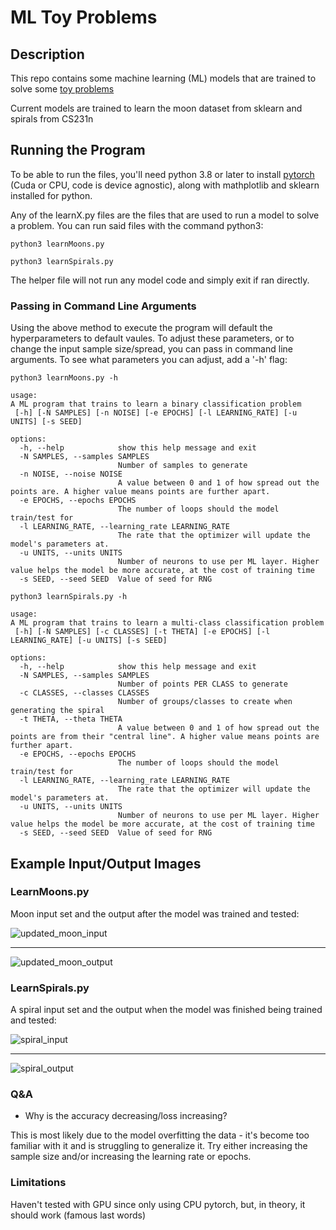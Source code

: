 # ML Toy Problems

## Description

This repo contains some machine learning (ML) models that are trained to solve some [toy problems](https://medium.com/@vishu54784/what-are-some-good-toy-problems-that-can-be-done-over-a-weekend-by-a-single-coder-in-data-science-6674c88fecff)

Current models are trained to learn the moon dataset from sklearn and spirals from CS231n

## Running the Program

To be able to run the files, you'll need python 3.8 or later to install [pytorch](https://pytorch.org/get-started/locally/) (Cuda or CPU, code is device agnostic), along with mathplotlib and sklearn installed for python.

Any of the learnX.py files are the files that are used to run a model to solve a problem.  You can run said files with the command python3:

```text
python3 learnMoons.py
```

```text
python3 learnSpirals.py
```
The helper file will not run any model code and simply exit if ran directly.

### Passing in Command Line Arguments

Using the above method to execute the program will default the hyperparameters to default vaules. To adjust these parameters, or to change the input sample size/spread, you can pass in command line arguments. To see what parameters you can adjust, add a '-h' flag:

```text
python3 learnMoons.py -h

usage: 
A ML program that trains to learn a binary classification problem
 [-h] [-N SAMPLES] [-n NOISE] [-e EPOCHS] [-l LEARNING_RATE] [-u UNITS] [-s SEED]

options:
  -h, --help            show this help message and exit
  -N SAMPLES, --samples SAMPLES
                        Number of samples to generate
  -n NOISE, --noise NOISE
                        A value between 0 and 1 of how spread out the points are. A higher value means points are further apart.
  -e EPOCHS, --epochs EPOCHS
                        The number of loops should the model train/test for
  -l LEARNING_RATE, --learning_rate LEARNING_RATE
                        The rate that the optimizer will update the model's parameters at.
  -u UNITS, --units UNITS
                        Number of neurons to use per ML layer. Higher value helps the model be more accurate, at the cost of training time
  -s SEED, --seed SEED  Value of seed for RNG
```

```text
python3 learnSpirals.py -h

usage: 
A ML program that trains to learn a multi-class classification problem
 [-h] [-N SAMPLES] [-c CLASSES] [-t THETA] [-e EPOCHS] [-l LEARNING_RATE] [-u UNITS] [-s SEED]

options:
  -h, --help            show this help message and exit
  -N SAMPLES, --samples SAMPLES
                        Number of points PER CLASS to generate
  -c CLASSES, --classes CLASSES
                        Number of groups/classes to create when generating the spiral
  -t THETA, --theta THETA
                        A value between 0 and 1 of how spread out the points are from their "central line". A higher value means points are further apart.
  -e EPOCHS, --epochs EPOCHS
                        The number of loops should the model train/test for
  -l LEARNING_RATE, --learning_rate LEARNING_RATE
                        The rate that the optimizer will update the model's parameters at.
  -u UNITS, --units UNITS
                        Number of neurons to use per ML layer. Higher value helps the model be more accurate, at the cost of training time
  -s SEED, --seed SEED  Value of seed for RNG
```

## Example Input/Output Images

### LearnMoons.py

Moon input set and the output after the model was trained and tested:

![updated_moon_input](https://github.com/Justin-Ja/ML_toy_problems/assets/95664856/a88e978e-b5a3-4456-8ea6-34c371d6cd99 "Moons input: An XY plot with two groups of points, yellow and black, both forming the shape of cresent moons")

- - - -

![updated_moon_output](https://github.com/Justin-Ja/ML_toy_problems/assets/95664856/45ff74b3-2532-42b1-a037-7b371806770d "Moons output: The same plot as the input, but with a line created by the program to separate both groups of points")

### LearnSpirals.py

A spiral input set and the output when the model was finished being trained and tested:

![spiral_input](https://github.com/Justin-Ja/ML_toy_problems/assets/95664856/c838fdd0-fac7-47d7-8c2d-14d4d69b54aa "Spiral input: An XY plot of six groups of points forming a spiral")

- - - -

![spiral_output](https://github.com/Justin-Ja/ML_toy_problems/assets/95664856/3986c77c-9cae-4e6f-a97e-eddf321723eb "Spirals output: The same spiral as the input, except the groups are separated by lines")

### Q&A

* Why is the accuracy decreasing/loss increasing?

This is most likely due to the model overfitting the data - it's become too familiar with it and is struggling to generalize it. Try either increasing the sample size and/or increasing the learning rate or epochs.

### Limitations

Haven't tested with GPU since only using CPU pytorch, but, in theory, it should work (famous last words)
